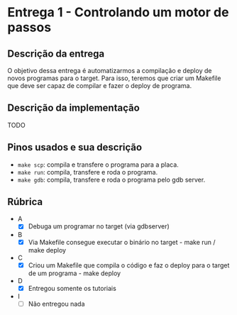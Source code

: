 # Entrega 1 - Controlando um motor de passos

## Descrição da entrega

O objetivo dessa entrega é automatizarmos a compilação e deploy de novos programas para o target. 
Para isso, teremos que criar um Makefile que deve ser capaz de compilar e fazer o deploy de programa.

## Descrição da implementação

TODO

## Pinos usados e sua descrição

- `make scp`: compila e transfere o programa para a placa.
- `make run`: compila, transfere e roda o programa.
- `make gdb`: compila, transfere e roda o programa pelo gdb server.

## Rúbrica

- A
  - [X] Debuga um programar no target (via gdbserver)
- B
  - [X] Via Makefile consegue executar o binário no target
        - make run / make deploy
- C
  - [X] Criou um Makefile que compila o código e faz o deploy para o target de um programa
        - make deploy
- D
  - [X] Entregou somente os tutoriais
- I
  - [ ] Não entregou nada
